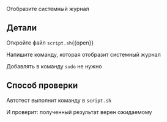 Отобразите системный журнал

## Детали

Откройте файл `script.sh`{{open}}

Напишите команду, которая отобразит системный журнал

Добавлять в команду `sudo` не нужно

## Способ проверки

Автотест выполнит команду в `script.sh`

И проверит: полученный результат верен ожидаемому